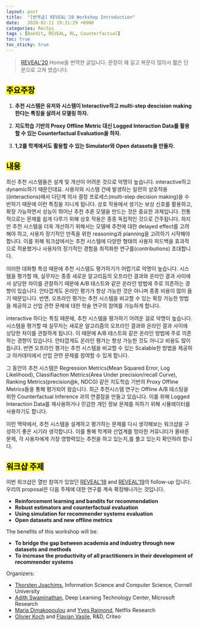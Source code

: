 ```yaml
---
layout: post
title:  "[번역글] REVEAL'20 Workshop Introduction"
date:   2020-02-11 19:31:29 +0900
categories: RecSys
tags : [Bandit, REVEAL, RL, Counterfactual]
toc: true
toc_sticky: true
---
```




> [REVEAL'20](https://sites.google.com/view/reveal2020/home) Home을 번역한 글입니다. 문장이 꽤 길고 복문이 많아서 짧은 단문으로 고쳐 썼습니다.

## <mark>주요주장</mark>

1. **추천 시스템은 유저와 시스템이 Interactive하고 multi-step descision making한다는 특징을 살려서 모델링 하자.**

2. **지도학습 기반의 Proxy Offline Metric 대신 Logged Interaction Data를 활용할 수 있는 Counterfactual Evaluation을 하자.**

3. **1,2를 학계에서도 활용할 수 있는 Simulator와 Open datasets을 만들자.**



## <mark>내용</mark>
최신 추천 시스템들은 설계 및 개선이 어려운 것으로 악명이 높습니다. interactive하고 dynamic하기 때문인데요. 사용자와 시스템 간에 발생하는 일련의 상호작용((interactions)에서 다단계 의사 결정 프로세스(multi-step decision making)을 수반하기 때문에 이런 특징을 지니게 됩니다. 상호 작용에서 생기는 보상 신호를 활용하고, 확장 가능하면서 성능이 뛰어난 추천 추론 모델을 만드는 것은  중요한 과제입니다. 전통적으로는 문제를 쉽게 다루기 위해 상호 작용은 종종 독립적인 것으로 간주됩니다. 하지만 추천 시스템을 더욱 개선하기 위해서는 모델에 추천에 대한 delayed effect를 고려해야 하고, 사용자 장기적인 만족을 위한 reasoning과 planning을 고려하기 시작해야 합니다. 이를 위해 워크샵에서는 추천 시스템에 다양한 형태의 사용자 피드백을 효과적으로 적용했거나 사용자의 장기적인 경험을 최적화한 연구를(contributions) 초대합니다.

이러한 대화형 특성 때문에 추천 시스템도 평가하기가 어렵기로 악명이 높습니다. 시스템을 평가할 때, 실무자는 종종 새로운 알고리듬의 오프라인 결과와 온라인 결과 사이에서 상당한 차이를 관찰하기 때문에 A/B 테스트와 같은 온라인 방법에 주로 의존하는 경향이 있습니다. 안타깝게도 온라인 평가가 항상 가능한 것은 아니며 종종 비용이 많이 들기 때문입니다. 반면, 오프라인 평가는 추천 시스템을 비교할 수 있는 확장 가능한 방법을 제공하고 산업 관련 문제에 대한 학술 연구의 참여를 가능하게 합니다.

interactive 하다는 특징 때문에, 추천 시스템을 평가하기 어려운 걸로 악명이 높습니다. 시스템을 평가할 때 실무자는 새로운 알고리즘의 오프라인 결과와 온라인 결과 사이에 상당한 차이를 관찰하게 됩니다. 이 때문에 A/B 테스트와 같은 온라인 방법에 주로 의존하는 경향이 있습니다. 안타깝게도 온라인 평가는 항상 가능한 것도 아니고 비용도 많이 듭니다. 반면 오프라인 평가는 추천 시스템을 비교할 수 있는 Scalable한 방법을 제공하고 아카데미에서 산업 관련 문제를 참여할 수 있게 합니다.

그 동안의 추천 시스템은 Regression Metrics(Mean Squared Error, Log Likelihood), Classifiaction Metrics(Area Under precision/recall Curve), Ranking Metrics(precision@k, NDCG) 같은 지도학습 기반의 Proxy Offline Metrics들을 통해 평가되어 왔습니다. 최근 추천시스템 연구는 Offline A/B 테스팅을 위한 Counterfactual Inference 과의 연결점을 만들고 있습니다. 이를 위해 Logged Interaction Data를 재사용하거나 민감한 개인 정보 문제를 피하기 위해 시뮬레이터를 사용하기도 합니다.

이런 맥락에서, 추천 시스템을 설계하고 평가하는 문제를 다시 생각해보는 워크샵을 구성하기 좋은 시기라 생각합니다. 이를 통해 학계와 산업계를 망라한 커뮤니티가 올바른 문제, 각 사용자에게 가장 영향력있는 추천을 하고 있는지,를 풀고 있는지 확인하려 합니다.

## <mark>워크샵 주제</mark>
이번 워크샵은 열띤 참여가 있었던 [REVEAL’18](https://www.google.com/url?q=https%3A%2F%2Fsites.google.com%2Fview%2Freveal2018%2Fhome&sa=D&sntz=1&usg=AFQjCNFL2KhYCb1UXxD4tkFJITqSXjFgvQ) and [REVEAL’19](https://www.google.com/url?q=https%3A%2F%2Fsites.google.com%2Fview%2Freveal2019%2Fhome&sa=D&sntz=1&usg=AFQjCNGNNg7W6lEu37vasKirngi7nO9wng)의 follow-up 입니다. 우리의 proposal은 다음 주제에 대한 연구를 계속 확장해나가는 것입니다.

- **Reinforcement learning and bandits for recommendation**
- **Robust estimators and counterfactual evaluation**
- **Using simulation for recommender systems evaluation**
- **Open datasets and new offline metrics**

The benefits of this workshop will be:

- **To bridge the gap between academia and industry through new datasets and methods**
- **To increase the productivity of all practitioners in their development of recommender systems**

Organizers:

- [Thorsten Joachims](http://www.google.com/url?q=http%3A%2F%2Fwww.cs.cornell.edu%2Fpeople%2Ftj%2F&sa=D&sntz=1&usg=AFQjCNEPNtqvJjc2x-r4hvCel4PnMrGPhg), Information Science and Computer Science, Cornell University
- [Adith Swaminathan](https://www.google.com/url?q=https%3A%2F%2Fwww.microsoft.com%2Fen-us%2Fresearch%2Fpeople%2Fadswamin%2F&sa=D&sntz=1&usg=AFQjCNHE8Nalw7qbDTckSWLh7GcgQtmhpg), Deep Learning Technology Center, Microsoft Research
- [Maria Dimakopoulou](http://www.google.com/url?q=http%3A%2F%2Fstanford.edu%2F~madima%2F&sa=D&sntz=1&usg=AFQjCNE9JmP_e_OXrgvpDlzaTp8b2F9fNQ) and [Yves Raimond](https://www.google.com/url?q=https%3A%2F%2Fwww.linkedin.com%2Fin%2Fyvesr%2F&sa=D&sntz=1&usg=AFQjCNHfQBa_Urk9aClGqYMrws8FJJsV7A), Netflix Research
- [Olivier Koch](https://www.google.com/url?q=https%3A%2F%2Fwww.linkedin.com%2Fin%2Folivier-koch%2F&sa=D&sntz=1&usg=AFQjCNGV0YUrkyeS7Cp2KzYOYDY2oxJeiQ) and [Flavian Vasile](https://www.google.com/url?q=https%3A%2F%2Fwww.linkedin.com%2Fin%2Fflavianv%2F&sa=D&sntz=1&usg=AFQjCNHoYB23IuwmKpIO2rRNnIR3W8z3Zg), R&D, Criteo
